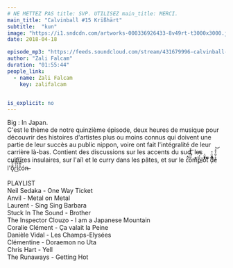 ```yaml
---
# NE METTEZ PAS title: SVP. UTILISEZ main_title: MERCI.
main_title: "Calvinball #15 Krïßhärt"
subtitle:  "kun"
image: "https://i1.sndcdn.com/artworks-000336926433-8v49rt-t3000x3000.jpg"
date: 2018-04-18

episode_mp3: "https://feeds.soundcloud.com/stream/431679996-calvinball-radio-calvinball-15-krishart-kun.mp3"
author: "Zali Falcam"
duration: "01:55:44"
people_link: 
  - name: Zali Falcam
    key: zalifalcam


is_explicit: no
---
```


<PodcastHeader/>

<!-- ECRIRE LA DESCRIPTION DE L'EPISODE SOUS CETTE LIGNE -->
Big : In Japan.<br>C'est le thème de notre quinzième épisode, deux heures de musique pour découvrir des histoires d'artistes plus ou moins connus qui doivent une partie de leur succès au public nippon, voire ont fait l'intégralité de leur carrière là-bas. Contient des discussions sur les accents du sud, les cultures insulaires, sur l'aïl et le curry dans les pâtes, et sur le c̈́̚o̅ͫ̿ͣ̂ͤ͟mͨͦ̇ͭp̷ͣ̓̿̒l͟oͩͬ̄̃ͪ̈́ẗ͛ͬͦ ͗ͨḑ̓ͩ̂̆̈́̄͐e̊͐ͫ̾̂͛͝ l'͏ǫ͊ͮ̎̑r͗͛̎̊̀͜i̾̓̅ͬ̑͝c̑̿͠ón̶<br><br>PLAYLIST <br>Neil Sedaka - One Way Ticket<br>Anvil - Metal on Metal<br>Laurent - Sing Sing Barbara<br>Stuck In The Sound - Brother<br>The Inspector Clouzo - I am a Japanese Mountain<br>Coralie Clément - Ça valait la Peine<br>Danièle Vidal - Les Champs-Elysées<br>Clémentine - Doraemon no Uta<br>Chris Hart - Yell<br>The Runaways - Getting Hot

